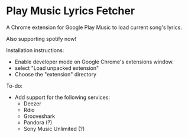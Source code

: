 # Play Music Lyrics Fetcher
A Chrome extension for Google Play Music to load current song's lyrics.

Also supporting spotify now!

Installation instructions:
- Enable developer mode on Google Chrome's extensions window.
- select "Load unpacked extension"
- Choose the "extension" directory


To-do:
- Add support for the following services:
  - Deezer
  - Rdio
  - Grooveshark
  - Pandora (?)
  - Sony Music Unlimited (?)
